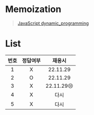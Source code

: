 # Memoization

> [JavaScript dynamic_programming](../../../theory/dynamic_programming.md)

# List

| 번호 | 정답여부 |   재응시   |
| :--: | :------: | :--------: |
|  1   |    X     |  22.11.29  |
|  2   |    O     |  22.11.29  |
|  3   |    X     | 22.11.29😢 |
|  4   |    X     |    다시    |
|  5   |    X     |    다시    |
